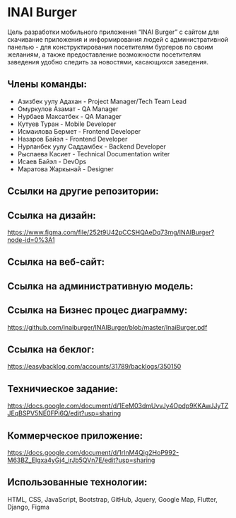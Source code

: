 # INAI Burger
Цель разработки мобильного приложения “INAI Burger” с сайтом для скачивание приложения и информирования людей с административной панелью - для конструктирования посетителям бургеров по своим желаниям, а также предоставление возможности посетителям заведения удобно следить за новостями, касающихся заведения.

## Члены команды:
* Азизбек уулу Адахан - Project Manager/Tech Team Lead
* Омуркулов Азамат - QA Manager
* Нурбаев Максатбек - QA Manager
* Кутуев Туран - Mobile Developer
* Исмаилова Бермет - Frontend Developer
* Назаров Байэл - Frontend Developer
* Нурланбек уулу Саддамбек - Backend Developer
* Рыспаева Касиет - Technical Documentation writer
* Исаев Байэл - DevOps
* Маратова Жаркынай - Designer

## Ссылки на другие репозитории:

## Ссылка на дизайн:
https://www.figma.com/file/252t9U42pCCSHQAeDq73mg/INAIBurger?node-id=0%3A1

## Ссылка на веб-сайт:

## Ссылка на административную модель:

## Ccылка на Бизнес процес диаграмму:

https://github.com/inaiburger/INAIBurger/blob/master/InaiBurger.pdf

## Ссылка на беклог:

https://easybacklog.com/accounts/31789/backlogs/350150

## Техничиеское задание:

https://docs.google.com/document/d/1EeM03dmUvvJy4Opdp9KKAwJJyTZJEqBSPV5NE0FPi6Q/edit?usp=sharing

## Коммерческое приложение:

https://docs.google.com/document/d/1rlnM4Qig2HoP992-M63BZ_Elgxa4yGj4_irJb5QVn7E/edit?usp=sharing

## Использованные технологии:

HTML, CSS, JavaScript, Bootstrap, GitHub, Jquery, Google Map, Flutter, Django, Figma
